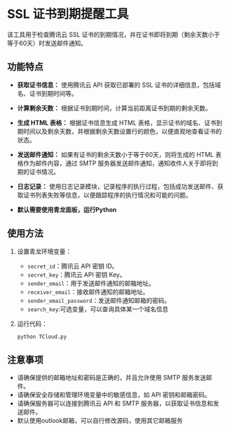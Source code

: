 # SSL 证书到期提醒工具

该工具用于检查腾讯云 SSL 证书的到期情况，并在证书即将到期（剩余天数小于等于60天）时发送邮件通知。

## 功能特点

- **获取证书信息：** 使用腾讯云 API 获取已部署的 SSL 证书的详细信息，包括域名、证书到期时间等。
  
- **计算剩余天数：** 根据证书到期时间，计算当前距离证书到期的剩余天数。

- **生成 HTML 表格：** 根据证书信息生成 HTML 表格，显示证书的域名、证书到期时间以及剩余天数，并根据剩余天数设置行的颜色，以便直观地查看证书的状态。

- **发送邮件通知：** 如果有证书的剩余天数小于等于60天，则将生成的 HTML 表格作为邮件内容，通过 SMTP 服务器发送邮件通知，通知收件人关于即将到期的证书情况。

- **日志记录：** 使用日志记录模块，记录程序的执行过程，包括成功发送邮件、获取证书列表失败等信息，以便跟踪程序的执行情况和可能的问题。
- **默认需要使用青龙面板，运行Python**
## 使用方法

1. 设置青龙环境变量：

    - `secret_id`：腾讯云 API 密钥 ID。
    - `secret_key`：腾讯云 API 密钥 Key。
    - `sender_email`：用于发送邮件通知的邮箱地址。
    - `receiver_email`：接收邮件通知的邮箱地址。
    - `sender_email_password`：发送邮件通知邮箱的密码。
    - `search_key`:可选变量，可以查询具体某一个域名信息

2. 运行代码：

    ```bash
    python TCloud.py
    ```

## 注意事项

- 请确保提供的邮箱地址和密码是正确的，并且允许使用 SMTP 服务发送邮件。
- 请确保安全存储和管理环境变量中的敏感信息，如 API 密钥和邮箱密码。
- 请确保服务器可以连接到腾讯云 API 和 SMTP 服务器，以获取证书信息和发送邮件。
- 默认使用outlook邮箱，可以自行修改源码，使用其它邮箱服务
